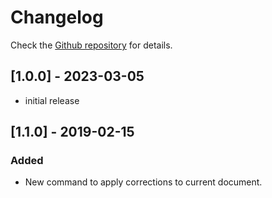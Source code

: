 # Changelog

Check the [Github repository](https://github.com/moonkorea00/vscode-korean-grammar-checker) for details.

## [1.0.0] - 2023-03-05

- initial release

## [1.1.0] - 2019-02-15

### Added

- New command to apply corrections to current document.
